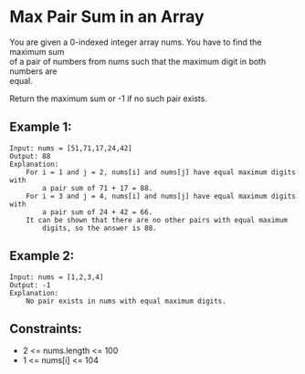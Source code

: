 # Max Pair Sum in an Array

You are given a 0-indexed integer array nums. You have to find the maximum sum  
of a pair of numbers from nums such that the maximum digit in both numbers are  
equal.

Return the maximum sum or -1 if no such pair exists.

 

## Example 1:

    Input: nums = [51,71,17,24,42]
    Output: 88
    Explanation: 
        For i = 1 and j = 2, nums[i] and nums[j] have equal maximum digits with
            a pair sum of 71 + 17 = 88. 
        For i = 3 and j = 4, nums[i] and nums[j] have equal maximum digits with 
            a pair sum of 24 + 42 = 66.
        It can be shown that there are no other pairs with equal maximum 
            digits, so the answer is 88.

## Example 2:

    Input: nums = [1,2,3,4]
    Output: -1
    Explanation: 
        No pair exists in nums with equal maximum digits.
    
    
    
## Constraints:

* 2 <= nums.length <= 100
* 1 <= nums[i] <= 104


